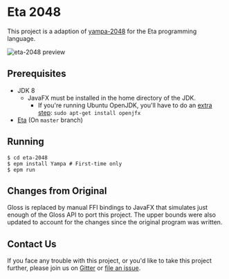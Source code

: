 # Eta 2048

This project is a adaption of [yampa-2048](https://github.com/ksaveljev/yampa-2048) for the Eta programming language. 

![eta-2048 preview](eta-2048.gif)

## Prerequisites
- JDK 8
  - JavaFX must be installed in the home directory of the JDK.
    - If you're running Ubuntu OpenJDK, you'll have to do an [extra step](http://stackoverflow.com/questions/34243982/why-is-javafx-is-not-included-in-openjdk-8-on-ubuntu-wily-15-10):
      `sudo apt-get install openjfx`
- [Eta](https://github.com/typelead/eta) (On `master` branch)

## Running
```
$ cd eta-2048
$ epm install Yampa # First-time only
$ epm run
```

## Changes from Original
Gloss is replaced by manual FFI bindings to JavaFX that simulates just enough of the Gloss API to port this project. The upper bounds were also updated to account for the changes since the original program was written.

## Contact Us
If you face any trouble with this project, or you'd like to take this project further, please join us on [Gitter](https://gitter.im/typelead/eta) or [file an issue](https://github.com/rahulmutt/eta-2048/issues).
